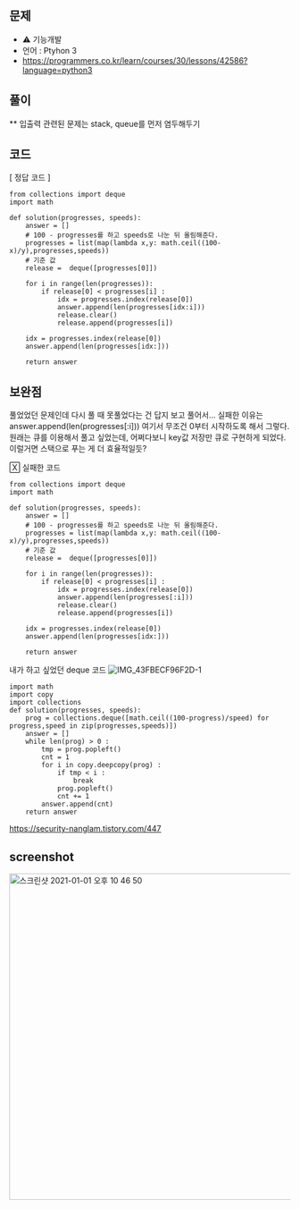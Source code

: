 ## 문제
- ⚠️ 기능개발
- 언어 : Ptyhon 3
- https://programmers.co.kr/learn/courses/30/lessons/42586?language=python3


## 풀이
** 입출력 관련된 문제는 stack, queue를 먼저 염두해두기

## 코드

[ 정답 코드 ]
```
from collections import deque
import math

def solution(progresses, speeds):
    answer = []
    # 100 - progresses를 하고 speeds로 나눈 뒤 올림해준다.
    progresses = list(map(lambda x,y: math.ceil((100-x)/y),progresses,speeds))
    # 기준 값
    release =  deque([progresses[0]])
    
    for i in range(len(progresses)):
        if release[0] < progresses[i] :
            idx = progresses.index(release[0])
            answer.append(len(progresses[idx:i]))
            release.clear()
            release.append(progresses[i])
            
    idx = progresses.index(release[0])
    answer.append(len(progresses[idx:]))
                  
    return answer

```

## 보완점

풀었었던 문제인데 다시 풀 때 못풀었다는 건 답지 보고 풀어서...
실패한 이유는 answer.append(len(progresses[:i])) 여기서 무조건 0부터 시작하도록 해서 그렇다.
원래는 큐를 이용해서 풀고 싶었는데, 어쩌다보니 key값 저장만 큐로 구현하게 되었다. 이럴거면 스택으로 푸는 게 더 효율적일듯?

🅇 실패한 코드
```
from collections import deque
import math

def solution(progresses, speeds):
    answer = []
    # 100 - progresses를 하고 speeds로 나눈 뒤 올림해준다.
    progresses = list(map(lambda x,y: math.ceil((100-x)/y),progresses,speeds))
    # 기준 값
    release =  deque([progresses[0]])
    
    for i in range(len(progresses)):
        if release[0] < progresses[i] :
            idx = progresses.index(release[0])
            answer.append(len(progresses[:i]))
            release.clear()
            release.append(progresses[i])
            
    idx = progresses.index(release[0])
    answer.append(len(progresses[idx:]))
                  
    return answer
```

내가 하고 싶었던 deque 코드
![IMG_43FBECF96F2D-1](https://user-images.githubusercontent.com/35520314/103852007-61e88900-50ee-11eb-808c-fc2815d59e27.jpeg)
```
import math
import copy
import collections
def solution(progresses, speeds):
    prog = collections.deque([math.ceil((100-progress)/speed) for progress,speed in zip(progresses,speeds)])
    answer = []
    while len(prog) > 0 :
        tmp = prog.popleft()
        cnt = 1
        for i in copy.deepcopy(prog) :
            if tmp < i :
                break
            prog.popleft()
            cnt += 1
        answer.append(cnt)
    return answer
```
https://security-nanglam.tistory.com/447


## screenshot

<img width="584" alt="스크린샷 2021-01-01 오후 10 46 50" src="https://user-images.githubusercontent.com/35520314/103439799-77d7f300-4c83-11eb-825c-7951fc49a85b.png">



